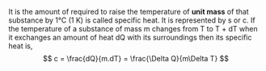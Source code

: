 It is the amount of  required to raise the temperature of **unit mass** of that substance by 1°C (1 K) is called specific heat. It is represented by s or c.
If the temperature of a substance of mass m changes from T to T + dT when it exchanges an amount of heat dQ with its surroundings then its specific heat is,
$$
c = \frac{dQ}{m.dT} = \frac{\Delta Q}{m\Delta T}
$$
